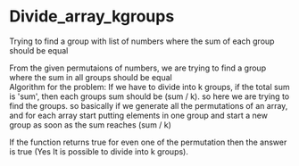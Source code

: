 # Divide_array_kgroups
Trying to find a group with list of numbers where the sum of each group should be equal

From the given permutaions of numbers, we are trying to find a group where the sum in all groups should be equal  
Algorithm for the problem: If we have to divide into k groups, if the total sum is 'sum', 
then each groups sum should be (sum / k). so here we are trying to find the groups. 
so basically if we generate all the permutations of an array, 
and for each array start putting elements in one group 
and start a new group as soon as the sum reaches (sum / k) 

If the function returns true for even one of the permutation then the answer is true 
(Yes It is possible to divide into k groups).

